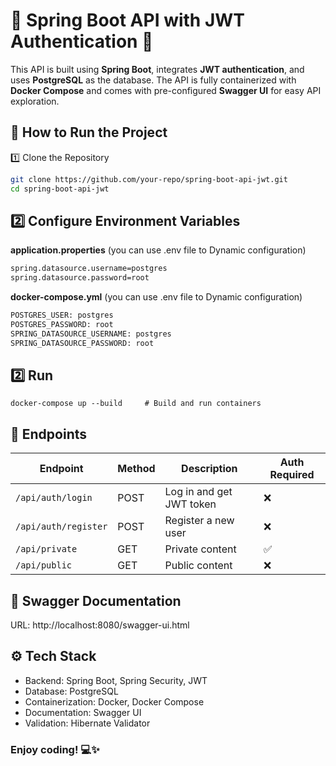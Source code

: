 # 🌟 Spring Boot API with JWT Authentication 🚀

This API is built using **Spring Boot**, integrates **JWT authentication**, and uses **PostgreSQL** as the database.
The API is fully containerized with **Docker Compose** and comes with pre-configured **Swagger UI** for easy API exploration.

## 🚀 How to Run the Project
1️⃣ Clone the Repository

```bash
git clone https://github.com/your-repo/spring-boot-api-jwt.git
cd spring-boot-api-jwt

```
## 2️⃣ Configure Environment Variables
**application.properties** (you can use .env file to Dynamic configuration)

```bash
spring.datasource.username=postgres
spring.datasource.password=root
```

**docker-compose.yml** (you can use .env file to Dynamic configuration)
```bash
POSTGRES_USER: postgres
POSTGRES_PASSWORD: root
SPRING_DATASOURCE_USERNAME: postgres
SPRING_DATASOURCE_PASSWORD: root
```

## 2️⃣ Run

```
docker-compose up --build     # Build and run containers
```

## 📜 Endpoints

| Endpoint             | Method | Description              | Auth Required |
|----------------------|--------|--------------------------|---------------|
| `/api/auth/login`    | POST   | Log in and get JWT token | ❌            |
| `/api/auth/register` | POST   | Register a new user      | ❌            |
| `/api/private`       | GET    | Private content          | ✅            |
| `/api/public`        | GET    | Public content           | ❌            |

## 📜 Swagger Documentation
URL: http://localhost:8080/swagger-ui.html

## ⚙️ Tech Stack

- Backend: Spring Boot, Spring Security, JWT
- Database: PostgreSQL
- Containerization: Docker, Docker Compose
- Documentation: Swagger UI
- Validation: Hibernate Validator

### Enjoy coding! 💻✨
